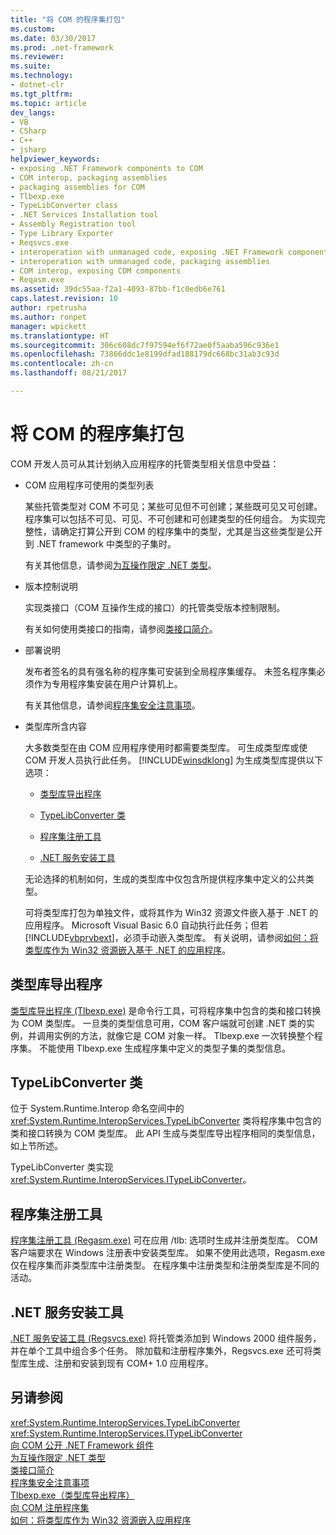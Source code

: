 ```yaml
---
title: "将 COM 的程序集打包"
ms.custom: 
ms.date: 03/30/2017
ms.prod: .net-framework
ms.reviewer: 
ms.suite: 
ms.technology:
- dotnet-clr
ms.tgt_pltfrm: 
ms.topic: article
dev_langs:
- VB
- CSharp
- C++
- jsharp
helpviewer_keywords:
- exposing .NET Framework components to COM
- COM interop, packaging assemblies
- packaging assemblies for COM
- Tlbexp.exe
- TypeLibConverter class
- .NET Services Installation tool
- Assembly Registration tool
- Type Library Exporter
- Reqsvcs.exe
- interoperation with unmanaged code, exposing .NET Framework components
- interoperation with unmanaged code, packaging assemblies
- COM interop, exposing COM components
- Reqasm.exe
ms.assetid: 39dc55aa-f2a1-4093-87bb-f1c0edb6e761
caps.latest.revision: 10
author: rpetrusha
ms.author: ronpet
manager: wpickett
ms.translationtype: HT
ms.sourcegitcommit: 306c608dc7f97594ef6f72ae0f5aaba596c936e1
ms.openlocfilehash: 73866ddc1e8199dfad188179dc668bc31ab3c93d
ms.contentlocale: zh-cn
ms.lasthandoff: 08/21/2017

---
```

# <a name="packaging-an-assembly-for-com"></a>将 COM 的程序集打包
COM 开发人员可从其计划纳入应用程序的托管类型相关信息中受益：  
  
-   COM 应用程序可使用的类型列表  
  
     某些托管类型对 COM 不可见；某些可见但不可创建；某些既可见又可创建。 程序集可以包括不可见、可见、不可创建和可创建类型的任何组合。 为实现完整性，请确定打算公开到 COM 的程序集中的类型，尤其是当这些类型是公开到 .NET framework 中类型的子集时。  
  
     有关其他信息，请参阅[为互操作限定 .NET 类型](../../../docs/framework/interop/qualifying-net-types-for-interoperation.md)。  
  
-   版本控制说明  
  
     实现类接口（COM 互操作生成的接口）的托管类受版本控制限制。  
  
     有关如何使用类接口的指南，请参阅[类接口简介](http://msdn.microsoft.com/en-us/733c0dd2-12e5-46e6-8de1-39d5b25df024)。  
  
-   部署说明  
  
     发布者签名的具有强名称的程序集可安装到全局程序集缓存。 未签名程序集必须作为专用程序集安装在用户计算机上。  
  
     有关其他信息，请参阅[程序集安全注意事项](../../../docs/framework/app-domains/assembly-security-considerations.md)。  
  
-   类型库所含内容  
  
     大多数类型在由 COM 应用程序使用时都需要类型库。 可生成类型库或使 COM 开发人员执行此任务。 [!INCLUDE[winsdklong](../../../includes/winsdklong-md.md)] 为生成类型库提供以下选项：  
  
    -   [类型库导出程序](#cpconpackagingassemblyforcomanchor1)  
  
    -   [TypeLibConverter 类](#cpconpackagingassemblyforcomanchor2)  
  
    -   [程序集注册工具](#cpconpackagingassemblyforcomanchor3)  
  
    -   [.NET 服务安装工具](#cpconpackagingassemblyforcomanchor4)  
  
     无论选择的机制如何，生成的类型库中仅包含所提供程序集中定义的公共类型。  
  
     可将类型库打包为单独文件，或将其作为 Win32 资源文件嵌入基于 .NET 的应用程序。 Microsoft Visual Basic 6.0 自动执行此任务；但若 [!INCLUDE[vbprvbext](../../../includes/vbprvbext-md.md)]，必须手动嵌入类型库。 有关说明，请参阅[如何：将类型库作为 Win32 资源嵌入基于 .NET 的应用程序](http://msdn.microsoft.com/en-us/c97b4b8c-2ab7-4ac7-8fc8-0ba5c5d59c44)。  
  
<a name="cpconpackagingassemblyforcomanchor1"></a>   
## <a name="type-library-exporter"></a>类型库导出程序  
 [类型库导出程序 (Tlbexp.exe)](../../../docs/framework/tools/tlbexp-exe-type-library-exporter.md) 是命令行工具，可将程序集中包含的类和接口转换为 COM 类型库。 一旦类的类型信息可用，COM 客户端就可创建 .NET 类的实例，并调用实例的方法，就像它是 COM 对象一样。 Tlbexp.exe 一次转换整个程序集。 不能使用 Tlbexp.exe 生成程序集中定义的类型子集的类型信息。  
  
<a name="cpconpackagingassemblyforcomanchor2"></a>   
## <a name="typelibconverter-class"></a>TypeLibConverter 类  
 位于 System.Runtime.Interop 命名空间中的 <xref:System.Runtime.InteropServices.TypeLibConverter> 类将程序集中包含的类和接口转换为 COM 类型库。 此 API 生成与类型库导出程序相同的类型信息，如上节所述。  
  
 TypeLibConverter 类实现 <xref:System.Runtime.InteropServices.ITypeLibConverter>。  
  
<a name="cpconpackagingassemblyforcomanchor3"></a>   
## <a name="assembly-registration-tool"></a>程序集注册工具  
 [程序集注册工具 (Regasm.exe)](../../../docs/framework/tools/regasm-exe-assembly-registration-tool.md) 可在应用 /tlb: 选项时生成并注册类型库。 COM 客户端要求在 Windows 注册表中安装类型库。 如果不使用此选项，Regasm.exe 仅在程序集而非类型库中注册类型。 在程序集中注册类型和注册类型库是不同的活动。  
  
<a name="cpconpackagingassemblyforcomanchor4"></a>   
## <a name="net-services-installation-tool"></a>.NET 服务安装工具  
 [.NET 服务安装工具 (Regsvcs.exe)](../../../docs/framework/tools/regsvcs-exe-net-services-installation-tool.md) 将托管类添加到 Windows 2000 组件服务，并在单个工具中组合多个任务。 除加载和注册程序集外，Regsvcs.exe 还可将类型库生成、注册和安装到现有 COM+ 1.0 应用程序。  
  
## <a name="see-also"></a>另请参阅  
 <xref:System.Runtime.InteropServices.TypeLibConverter>   
 <xref:System.Runtime.InteropServices.ITypeLibConverter>   
 [向 COM 公开 .NET Framework 组件](../../../docs/framework/interop/exposing-dotnet-components-to-com.md)   
 [为互操作限定 .NET 类型](../../../docs/framework/interop/qualifying-net-types-for-interoperation.md)   
 [类接口简介](http://msdn.microsoft.com/en-us/733c0dd2-12e5-46e6-8de1-39d5b25df024)   
 [程序集安全注意事项](../../../docs/framework/app-domains/assembly-security-considerations.md)   
 [Tlbexp.exe（类型库导出程序）](../../../docs/framework/tools/tlbexp-exe-type-library-exporter.md)   
 [向 COM 注册程序集](../../../docs/framework/interop/registering-assemblies-with-com.md)   
 [如何：将类型库作为 Win32 资源嵌入应用程序](http://msdn.microsoft.com/en-us/c97b4b8c-2ab7-4ac7-8fc8-0ba5c5d59c44)


